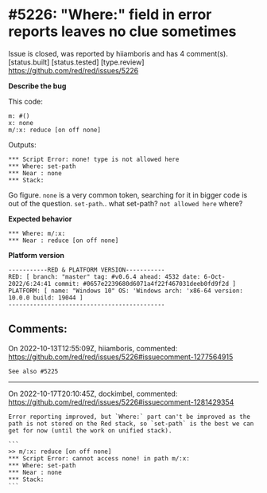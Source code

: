 
#5226: "Where:" field in error reports leaves no clue sometimes
================================================================================
Issue is closed, was reported by hiiamboris and has 4 comment(s).
[status.built] [status.tested] [type.review]
<https://github.com/red/red/issues/5226>

**Describe the bug**

This code:
```
m: #()
x: none
m/:x: reduce [on off none]
```
Outputs:
```
*** Script Error: none! type is not allowed here
*** Where: set-path
*** Near : none
*** Stack:
```
Go figure.
`none` is a very common token, searching for it in bigger code is out of the question.
`set-path`.. what set-path?
`not allowed here` where?

**Expected behavior**
```
*** Where: m/:x:
*** Near : reduce [on off none]
```

**Platform version**
```
-----------RED & PLATFORM VERSION----------- 
RED: [ branch: "master" tag: #v0.6.4 ahead: 4532 date: 6-Oct-2022/6:24:41 commit: #0657e2239680d6071a4f22f467031deeb0fd9f2d ]
PLATFORM: [ name: "Windows 10" OS: 'Windows arch: 'x86-64 version: 10.0.0 build: 19044 ]
--------------------------------------------
```


Comments:
--------------------------------------------------------------------------------

On 2022-10-13T12:55:09Z, hiiamboris, commented:
<https://github.com/red/red/issues/5226#issuecomment-1277564915>

    See also #5225 

--------------------------------------------------------------------------------

On 2022-10-17T20:10:45Z, dockimbel, commented:
<https://github.com/red/red/issues/5226#issuecomment-1281429354>

    Error reporting improved, but `Where:` part can't be improved as the path is not stored on the Red stack, so `set-path` is the best we can get for now (until the work on unified stack). 
    
    ```
    >> m/:x: reduce [on off none]
    *** Script Error: cannot access none! in path m/:x:
    *** Where: set-path
    *** Near : none
    *** Stack:  
    ```

